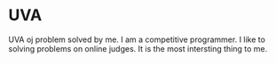 # UVA
UVA oj problem solved by me.
I am a competitive programmer. I like to solving problems on online judges. It is the most intersting thing to me.

